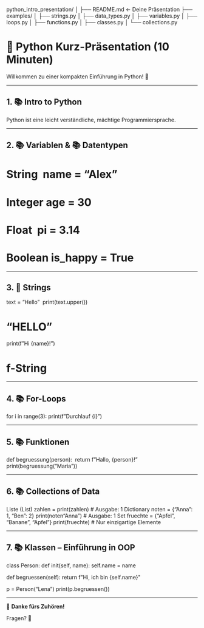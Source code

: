 python_intro_presentation/
│
├── README.md              <- Deine Präsentation
├── examples/
│   ├── strings.py
│   ├── data_types.py
│   ├── variables.py
│   ├── loops.py
│   ├── functions.py
│   ├── classes.py
│   └── collections.py




# 🐍 Python Kurz-Präsentation (10 Minuten)

Willkommen zu einer kompakten Einführung in Python! 👋

---

## 1. 📚 Intro to Python

Python ist eine leicht verständliche, mächtige Programmiersprache.






---

## 2. 📚 Variablen & 📚 Datentypen

# String     name = “Alex”        
# Integer    age = 30            
# Float      pi = 3.14           
# Boolean    is_happy = True      






---

## 3. 🧩 Strings

text = “Hello” 
print(text.upper())     
# “HELLO” 
print(f”Hi {name}!”)    
# f-String






---

## 4. 📚 For-Loops

for i in range(3): print(f”Durchlauf {i}”)





---

## 5. 📚 Funktionen

def begruessung(person): 
return f”Hallo, {person}!”
print(begruessung(“Maria”))







---

## 6. 📚 Collections of Data




Liste (List)
zahlen = print(zahlen)  # Ausgabe: 1
Dictionary
noten = {“Anna”: 1, “Ben”: 2} print(noten“Anna”)  # Ausgabe: 1
Set
fruechte = {“Apfel”, “Banane”, “Apfel”} print(fruechte)  # Nur einzigartige Elemente







---

## 7. 📚 Klassen – Einführung in OOP

class Person: def init(self, name): self.name = name



def begruessen(self):
    return f"Hi, ich bin {self.name}"





p = Person(“Lena”) print(p.begruessen())




---

🎉 **Danke fürs Zuhören!**

Fragen? 🚀







